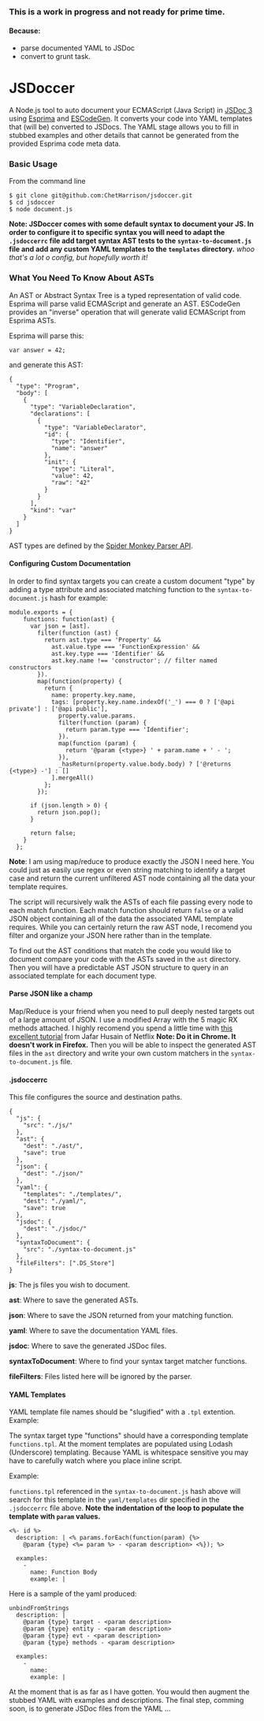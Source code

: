 ### This is a work in progress and not ready for prime time.
#### Because:
* parse documented YAML to JSDoc
* convert to grunt task.

# JSDoccer

A Node.js tool to auto document your ECMAScript (Java Script) in  [JSDoc 3](https://github.com/jsdoc3/jsdoc3.github.com) using [Esprima](http://esprima.org/) and [ESCodeGen](https://github.com/Constellation/escodegen). It converts your code into YAML templates that (will be) converted to JSDocs. The YAML stage allows you to fill in stubbed examples and other details that cannot be generated from the provided Esprima code meta data.

### Basic Usage

From the command line

```
$ git clone git@github.com:ChetHarrison/jsdoccer.git
$ cd jsdoccer
$ node document.js
```

**Note: JSDoccer comes with some default syntax to document your JS. In order to configure it to specific syntax you will need to adapt the `.jsdoccerrc` file add target syntax AST tests to the `syntax-to-document.js` file and add any custom YAML templates to the `templates` directory.** *whoo that's a lot o config, but hopefully worth it!*

### What You Need To Know About ASTs

An AST or Abstract Syntax Tree is a typed representation of valid code. Esprima will parse valid ECMAScript and generate an AST. ESCodeGen provides an "inverse" operation that will generate valid ECMAScript from Esprima ASTs.

Esprima will parse this:

```
var answer = 42;
```

and generate this AST:

```
{
  "type": "Program",
  "body": [
    {
      "type": "VariableDeclaration",
      "declarations": [
        {
          "type": "VariableDeclarator",
          "id": {
            "type": "Identifier",
            "name": "answer"
          },
          "init": {
            "type": "Literal",
            "value": 42,
            "raw": "42"
          }
        }
      ],
      "kind": "var"
    }
  ]
}
```

AST types are defined by the [Spider Monkey Parser API](https://developer.mozilla.org/en-US/docs/Mozilla/Projects/SpiderMonkey/Parser_API#Functions). 

#### Configuring Custom Documentation

In order to find syntax targets you can create a custom document "type" by adding a type attribute and associated matching function to the `syntax-to-document.js` hash for example:


```
module.exports = {
    functions: function(ast) {
      var json = [ast].
        filter(function (ast) {
          return ast.type === 'Property' &&
            ast.value.type === 'FunctionExpression' &&
            ast.key.type === 'Identifier' &&
            ast.key.name !== 'constructor'; // filter named constructors
        }).
        map(function(property) {
          return {
            name: property.key.name,
            tags: [property.key.name.indexOf('_') === 0 ? ['@api private'] : ['@api public'],
              property.value.params.
              filter(function (param) {
                return param.type === 'Identifier';
              }).
              map(function (param) {
                return '@param {<type>} ' + param.name + ' - ';
              }),
              _hasReturn(property.value.body.body) ? ['@returns {<type>} -'] : []
            ].mergeAll()
          };
        });
        
      if (json.length > 0) {
        return json.pop();
      }
      
      return false;
    }
  };
```
**Note**: I am using map/reduce to produce exactly the JSON I need here. You could just as easily use regex or even string matching to identify a target case and return the current unfiltered AST node containing all the data your template requires.

The script will recursively walk the ASTs of each file passing every node to each match function. Each match function should return `false` or a valid JSON object containing all of the data the associated YAML template requires. While you can certainly return the raw AST node, I recomend you filter and organize your JSON here rather than in the template.

To find out the AST conditions that match the code you would like to document compare your code with the ASTs saved in the `ast` directory. Then you will have a predictable AST JSON structure to query in an associated template for each document type.

#### Parse JSON like a champ

Map/Reduce is your friend when you need to pull deeply nested targets out of a large amount of JSON. I use a modified Array with the 5 magic RX methods attached. I highly recomend you spend a little time with [this excellent tutorial](http://reactive-extensions.github.io/learnrx/) from Jafar Husain of Netflix **Note: Do it in Chrome. It doesn't work in Firefox.** Then you will be able to inspect the generated AST files in the `ast` directory and write your own custom matchers in the `syntax-to-document.js` file.

#### .jsdoccerrc

This file configures the source and destination paths.

```
{
  "js": {
    "src": "./js/"
  },
  "ast": {
    "dest": "./ast/",
    "save": true
  },
  "json": {
    "dest": "./json/"
  },
  "yaml": {
    "templates": "./templates/",
    "dest": "./yaml/",
    "save": true
  },
  "jsdoc": {
    "dest": "./jsdoc/"
  },
  "syntaxToDocument": {
    "src": "./syntax-to-document.js"
  },
  "fileFilters": [".DS_Store"]
}
```

**js**: The js files you wish to document.

**ast**: Where to save the generated ASTs.

**json**: Where to save the JSON returned from your matching function.

**yaml**: Where to save the documentation YAML files.

**jsdoc**: Where to save the generated JSDoc files.

**syntaxToDocument**: Where to find your syntax target matcher functions.

**fileFilters**: Files listed here will be ignored by the parser.

#### YAML Templates

YAML template file names should be "slugified" with a `.tpl` extention. Example:

The syntax target type "functions" should have a corresponding template `functions.tpl`. At the moment templates are populated using Lodash (Underscore) templating. Because YAML is whitespace sensitive you may have to carefully watch where you place inline script.

Example:

`functions.tpl` referenced in the `syntax-to-document.js` hash above will search for this template in the `yaml/templates` dir specified in the `.jsdoccerrc` file above. **Note the indentation of the loop to populate the template with `param` values.**

```
<%- id %>
  description: | <% params.forEach(function(param) {%>
    @param {type} <%= param %> - <param description> <%}); %>
  
  examples:
    -
      name: Function Body
      example: |
```

Here is a sample of the yaml produced:

```
unbindFromStrings
  description: | 
    @param {type} target - <param description> 
    @param {type} entity - <param description> 
    @param {type} evt - <param description> 
    @param {type} methods - <param description> 
  
  examples:
    -
      name: 
      example: |
```

At the moment that is as far as I have gotten. You would then augment the stubbed YAML with examples and descriptions. The final step, comming soon, is to generate JSDoc files from the YAML ... 